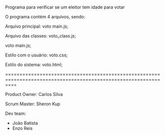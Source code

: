 Programa para verificar se um eleitor tem idade para votar

O programa contém 4 arquivos, sendo: 

Arquivo principal: voto main.js;

Arquivo das classes: voto_class.js;

voto main.js;

Estilo com o usuário: voto.css;

Estilo do sistema: voto.html;

================================================================================================================

Product Owner: Carlos Silva 

Scrum Master: Sheron Kup

Dev team:
  - João Batista
  - Enzo Reis

